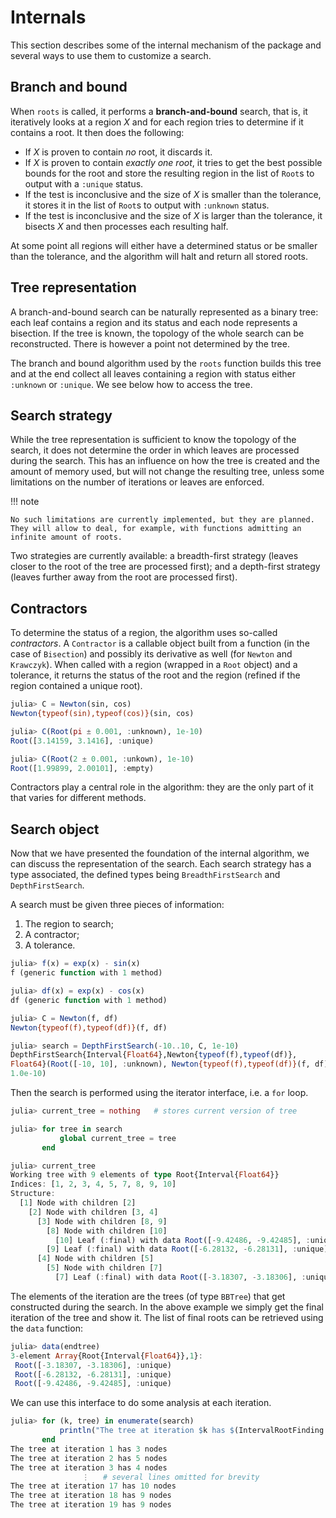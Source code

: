 # Internals

This section describes some of the internal mechanism of the package and several ways to use them to customize a search.

## Branch and bound

When `roots` is called, it performs a **branch-and-bound** search, that is, it iteratively looks at a region $X$ and for each region tries to determine if it contains a root. It then does the following:
  - If $X$ is proven to contain *no* root, it discards it.
  - If $X$ is proven to contain *exactly one root*, it tries to get the best possible bounds for the root and store the resulting region in the list of `Root`s to output with a `:unique` status.
  - If the test is inconclusive and the size of $X$ is smaller than the tolerance, it stores it in the list of `Root`s to output with `:unknown` status.
  - If the test is inconclusive and the size of $X$ is larger than the tolerance, it bisects $X$ and then processes each resulting half.

At some point all regions will either have a determined status or be smaller than the tolerance, and the algorithm will halt and return all stored roots.

## Tree representation

A branch-and-bound search can be naturally represented as a binary tree: each leaf contains a region and its status and each node represents a bisection. If the tree is known, the topology of the whole search can be reconstructed. There is however a point not determined by the tree.

The branch and bound algorithm used by the `roots` function builds this tree and at the end collect all leaves containing a region with status either `:unknown` or `:unique`. We see below how to access the tree.

## Search strategy

While the tree representation is sufficient to know the topology of the search, it does not determine the order in which leaves are processed during the search. This has an influence on how the tree is created and the amount of memory used, but will not change the resulting tree, unless some limitations on the number of iterations or leaves are enforced.

!!! note

    No such limitations are currently implemented, but they are planned. They will allow to deal, for example, with functions admitting an infinite amount of roots.

Two strategies are currently available: a breadth-first strategy (leaves closer to the root of the tree are processed first); and a depth-first strategy (leaves further away from the root are processed first).

## Contractors

To determine the status of a region, the algorithm uses so-called *contractors*. A `Contractor` is a callable object built from a function (in the case of `Bisection`) and possibly its derivative as well (for `Newton` and `Krawczyk`). When called with a region (wrapped in a `Root` object) and a tolerance, it returns the status of the root and the region (refined if the region contained a unique root).

```jl
julia> C = Newton(sin, cos)
Newton{typeof(sin),typeof(cos)}(sin, cos)

julia> C(Root(pi ± 0.001, :unknown), 1e-10)
Root([3.14159, 3.1416], :unique)

julia> C(Root(2 ± 0.001, :unkown), 1e-10)
Root([1.99899, 2.00101], :empty)
```

Contractors play a central role in the algorithm: they are the only part of it that varies for different methods.

## Search object

Now that we have presented the foundation of the internal algorithm, we can discuss the representation of the search. Each search strategy has a type associated, the defined types being `BreadthFirstSearch` and `DepthFirstSearch`.

A search must be given three pieces of information:
  1. The region to search;
  2. A contractor;
  3. A tolerance.

```jl
julia> f(x) = exp(x) - sin(x)
f (generic function with 1 method)

julia> df(x) = exp(x) - cos(x)
df (generic function with 1 method)

julia> C = Newton(f, df)
Newton{typeof(f),typeof(df)}(f, df)

julia> search = DepthFirstSearch(-10..10, C, 1e-10)
DepthFirstSearch{Interval{Float64},Newton{typeof(f),typeof(df)},
Float64}(Root([-10, 10], :unknown), Newton{typeof(f),typeof(df)}(f, df),
1.0e-10)
```

Then the search is performed using the iterator interface, i.e. a `for` loop.

```jl
julia> current_tree = nothing   # stores current version of tree

julia> for tree in search
           global current_tree = tree
       end

julia> current_tree
Working tree with 9 elements of type Root{Interval{Float64}}
Indices: [1, 2, 3, 4, 5, 7, 8, 9, 10]
Structure:
  [1] Node with children [2]
    [2] Node with children [3, 4]
      [3] Node with children [8, 9]
        [8] Node with children [10]
          [10] Leaf (:final) with data Root([-9.42486, -9.42485], :unique)
        [9] Leaf (:final) with data Root([-6.28132, -6.28131], :unique)
      [4] Node with children [5]
        [5] Node with children [7]
          [7] Leaf (:final) with data Root([-3.18307, -3.18306], :unique)
```

The elements of the iteration are the trees (of type `BBTree`) that get constructed during the search. In the above example we simply get the final iteration of the tree and show it. The list of final roots can be retrieved using the `data` function:

```jl
julia> data(endtree)
3-element Array{Root{Interval{Float64}},1}:
 Root([-3.18307, -3.18306], :unique)
 Root([-6.28132, -6.28131], :unique)
 Root([-9.42486, -9.42485], :unique)
```

We can use this interface to do some analysis at each iteration.

```jl
julia> for (k, tree) in enumerate(search)
           println("The tree at iteration $k has $(IntervalRootFinding.nnodes(tree)) nodes")
       end
The tree at iteration 1 has 3 nodes
The tree at iteration 2 has 5 nodes
The tree at iteration 3 has 4 nodes
                ⋮   # several lines omitted for brevity
The tree at iteration 17 has 10 nodes
The tree at iteration 18 has 9 nodes
The tree at iteration 19 has 9 nodes
```
